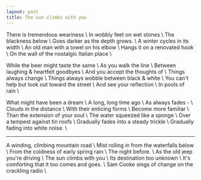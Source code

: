 ```yaml
---
layout: post
title: The sun climbs with you
---
```


There is tremendous weariness \\
In wobbly feet on wet stones \\
The blackness below \\
Goes darker as the depth grows. \\
A winter cycles in its width \\
An old man with a towel on his elbow \\
Hangs it on a renovated hook \\
On the wall of the nostalgic Italian place \\

While the beer might taste the same \\
As you walk the line \\
Between laughing & heartfelt goodbyes \\
And you accept the thoughts of \\
Things always change \\
Things always wobble between black & white \\
You can't help but look out toward the street \\
And see your reflection \\
In pools of rain \\

What might have been a dream \\
A long, long time ago \\
As always fades - \\
Clouds in the distance \\
With their enticing forms \\
Become more familiar \\
Than the extension of your soul \\
The water squeezed like a sponge \\
Over a tempest against tin roofs \\
Gradually fades into a steady trickle \\
Gradually fading into white noise. \\

* * *

A winding, climbing mountain road \\
Mist rolling in from the waterfalls below \\
From the coldness of early spring rain \\
The night before. \\
As the old jeep you're driving \\
The sun climbs with you \\
Its destination too unknown \\
It's comforting that it too comes and goes. \\
Sam Cooke sings of change on the crackling radio \\

